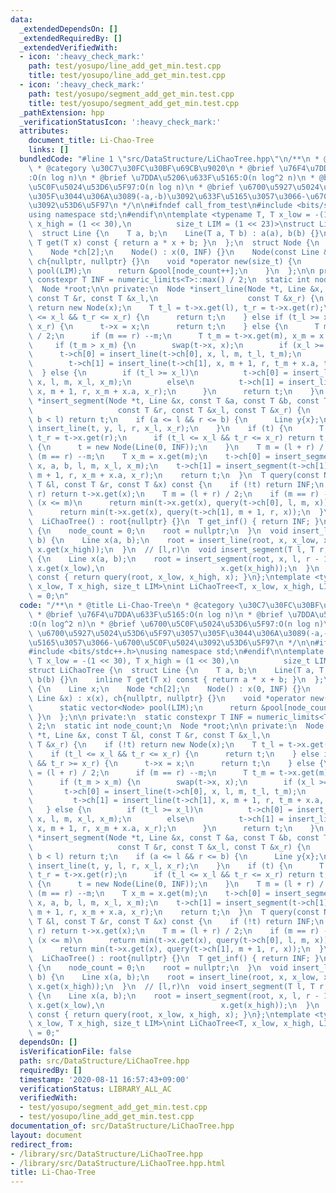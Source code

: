 ```yaml
---
data:
  _extendedDependsOn: []
  _extendedRequiredBy: []
  _extendedVerifiedWith:
  - icon: ':heavy_check_mark:'
    path: test/yosupo/line_add_get_min.test.cpp
    title: test/yosupo/line_add_get_min.test.cpp
  - icon: ':heavy_check_mark:'
    path: test/yosupo/segment_add_get_min.test.cpp
    title: test/yosupo/segment_add_get_min.test.cpp
  _pathExtension: hpp
  _verificationStatusIcon: ':heavy_check_mark:'
  attributes:
    document_title: Li-Chao-Tree
    links: []
  bundledCode: "#line 1 \"src/DataStructure/LiChaoTree.hpp\"\n/**\n * @title Li-Chao-Tree\n\
    \ * @category \u30C7\u30FC\u30BF\u69CB\u9020\n * @brief \u76F4\u7DDA\u633F\u5165\
    :O(n log n)\n * @brief \u7DDA\u5206\u633F\u5165:O(n log^2 n)\n * @brief \u6700\
    \u5C0F\u5024\u53D6\u5F97:O(n log n)\n * @brief \u6700\u5927\u5024\u53D6\u5F97\u3057\
    \u305F\u3044\u306A\u3089(-a,-b)\u3092\u633F\u5165\u3057\u3066-\u6700\u5C0F\u5024\
    \u3092\u53D6\u5F97\n */\n\n#ifndef call_from_test\n#include <bits/stdc++.h>\n\
    using namespace std;\n#endif\n\ntemplate <typename T, T x_low = -(1 << 30), T\
    \ x_high = (1 << 30),\n          size_t LIM = (1 << 23)>\nstruct LiChaoTree {\n\
    \  struct Line {\n    T a, b;\n    Line(T a, T b) : a(a), b(b) {}\n    inline\
    \ T get(T x) const { return a * x + b; }\n  };\n  struct Node {\n    Line x;\n\
    \    Node *ch[2];\n    Node() : x(0, INF) {}\n    Node(const Line &x) : x(x),\
    \ ch{nullptr, nullptr} {}\n    void *operator new(size_t) {\n      static vector<Node>\
    \ pool(LIM);\n      return &pool[node_count++];\n    }\n  };\n\n private:\n  static\
    \ constexpr T INF = numeric_limits<T>::max() / 2;\n  static int node_count;\n\
    \  Node *root;\n\n private:\n  Node *insert_line(Node *t, Line &x, const T &l,\
    \ const T &r, const T &x_l,\n                    const T &x_r) {\n    if (!t)\
    \ return new Node(x);\n    T t_l = t->x.get(l), t_r = t->x.get(r);\n    if (t_l\
    \ <= x_l && t_r <= x_r) {\n      return t;\n    } else if (t_l >= x_l && t_r >=\
    \ x_r) {\n      t->x = x;\n      return t;\n    } else {\n      T m = (l + r)\
    \ / 2;\n      if (m == r) --m;\n      T t_m = t->x.get(m), x_m = x.get(m);\n \
    \     if (t_m > x_m) {\n        swap(t->x, x);\n        if (x_l >= t_l)\n    \
    \      t->ch[0] = insert_line(t->ch[0], x, l, m, t_l, t_m);\n        else\n  \
    \        t->ch[1] = insert_line(t->ch[1], x, m + 1, r, t_m + x.a, t_r);\n    \
    \  } else {\n        if (t_l >= x_l)\n          t->ch[0] = insert_line(t->ch[0],\
    \ x, l, m, x_l, x_m);\n        else\n          t->ch[1] = insert_line(t->ch[1],\
    \ x, m + 1, r, x_m + x.a, x_r);\n      }\n      return t;\n    }\n  }\n  Node\
    \ *insert_segment(Node *t, Line &x, const T &a, const T &b, const T &l,\n    \
    \                   const T &r, const T &x_l, const T &x_r) {\n    if (r < a ||\
    \ b < l) return t;\n    if (a <= l && r <= b) {\n      Line y{x};\n      return\
    \ insert_line(t, y, l, r, x_l, x_r);\n    }\n    if (t) {\n      T t_l = t->x.get(l),\
    \ t_r = t->x.get(r);\n      if (t_l <= x_l && t_r <= x_r) return t;\n    } else\
    \ {\n      t = new Node(Line(0, INF));\n    }\n    T m = (l + r) / 2;\n    if\
    \ (m == r) --m;\n    T x_m = x.get(m);\n    t->ch[0] = insert_segment(t->ch[0],\
    \ x, a, b, l, m, x_l, x_m);\n    t->ch[1] = insert_segment(t->ch[1], x, a, b,\
    \ m + 1, r, x_m + x.a, x_r);\n    return t;\n  }\n  T query(const Node *t, const\
    \ T &l, const T &r, const T &x) const {\n    if (!t) return INF;\n    if (l ==\
    \ r) return t->x.get(x);\n    T m = (l + r) / 2;\n    if (m == r) --m;\n    if\
    \ (x <= m)\n      return min(t->x.get(x), query(t->ch[0], l, m, x));\n    else\n\
    \      return min(t->x.get(x), query(t->ch[1], m + 1, r, x));\n  }\n\n public:\n\
    \  LiChaoTree() : root{nullptr} {}\n  T get_inf() { return INF; }\n  void clear()\
    \ {\n    node_count = 0;\n    root = nullptr;\n  }\n  void insert_line(T a, T\
    \ b) {\n    Line x(a, b);\n    root = insert_line(root, x, x_low, x_high, x.get(x_low),\
    \ x.get(x_high));\n  }\n  // [l,r)\n  void insert_segment(T l, T r, T a, T b)\
    \ {\n    Line x(a, b);\n    root = insert_segment(root, x, l, r - 1, x_low, x_high,\
    \ x.get(x_low),\n                          x.get(x_high));\n  }\n  T query(T x)\
    \ const { return query(root, x_low, x_high, x); }\n};\ntemplate <typename T, T\
    \ x_low, T x_high, size_t LIM>\nint LiChaoTree<T, x_low, x_high, LIM>::node_count\
    \ = 0;\n"
  code: "/**\n * @title Li-Chao-Tree\n * @category \u30C7\u30FC\u30BF\u69CB\u9020\n\
    \ * @brief \u76F4\u7DDA\u633F\u5165:O(n log n)\n * @brief \u7DDA\u5206\u633F\u5165\
    :O(n log^2 n)\n * @brief \u6700\u5C0F\u5024\u53D6\u5F97:O(n log n)\n * @brief\
    \ \u6700\u5927\u5024\u53D6\u5F97\u3057\u305F\u3044\u306A\u3089(-a,-b)\u3092\u633F\
    \u5165\u3057\u3066-\u6700\u5C0F\u5024\u3092\u53D6\u5F97\n */\n\n#ifndef call_from_test\n\
    #include <bits/stdc++.h>\nusing namespace std;\n#endif\n\ntemplate <typename T,\
    \ T x_low = -(1 << 30), T x_high = (1 << 30),\n          size_t LIM = (1 << 23)>\n\
    struct LiChaoTree {\n  struct Line {\n    T a, b;\n    Line(T a, T b) : a(a),\
    \ b(b) {}\n    inline T get(T x) const { return a * x + b; }\n  };\n  struct Node\
    \ {\n    Line x;\n    Node *ch[2];\n    Node() : x(0, INF) {}\n    Node(const\
    \ Line &x) : x(x), ch{nullptr, nullptr} {}\n    void *operator new(size_t) {\n\
    \      static vector<Node> pool(LIM);\n      return &pool[node_count++];\n   \
    \ }\n  };\n\n private:\n  static constexpr T INF = numeric_limits<T>::max() /\
    \ 2;\n  static int node_count;\n  Node *root;\n\n private:\n  Node *insert_line(Node\
    \ *t, Line &x, const T &l, const T &r, const T &x_l,\n                    const\
    \ T &x_r) {\n    if (!t) return new Node(x);\n    T t_l = t->x.get(l), t_r = t->x.get(r);\n\
    \    if (t_l <= x_l && t_r <= x_r) {\n      return t;\n    } else if (t_l >= x_l\
    \ && t_r >= x_r) {\n      t->x = x;\n      return t;\n    } else {\n      T m\
    \ = (l + r) / 2;\n      if (m == r) --m;\n      T t_m = t->x.get(m), x_m = x.get(m);\n\
    \      if (t_m > x_m) {\n        swap(t->x, x);\n        if (x_l >= t_l)\n   \
    \       t->ch[0] = insert_line(t->ch[0], x, l, m, t_l, t_m);\n        else\n \
    \         t->ch[1] = insert_line(t->ch[1], x, m + 1, r, t_m + x.a, t_r);\n   \
    \   } else {\n        if (t_l >= x_l)\n          t->ch[0] = insert_line(t->ch[0],\
    \ x, l, m, x_l, x_m);\n        else\n          t->ch[1] = insert_line(t->ch[1],\
    \ x, m + 1, r, x_m + x.a, x_r);\n      }\n      return t;\n    }\n  }\n  Node\
    \ *insert_segment(Node *t, Line &x, const T &a, const T &b, const T &l,\n    \
    \                   const T &r, const T &x_l, const T &x_r) {\n    if (r < a ||\
    \ b < l) return t;\n    if (a <= l && r <= b) {\n      Line y{x};\n      return\
    \ insert_line(t, y, l, r, x_l, x_r);\n    }\n    if (t) {\n      T t_l = t->x.get(l),\
    \ t_r = t->x.get(r);\n      if (t_l <= x_l && t_r <= x_r) return t;\n    } else\
    \ {\n      t = new Node(Line(0, INF));\n    }\n    T m = (l + r) / 2;\n    if\
    \ (m == r) --m;\n    T x_m = x.get(m);\n    t->ch[0] = insert_segment(t->ch[0],\
    \ x, a, b, l, m, x_l, x_m);\n    t->ch[1] = insert_segment(t->ch[1], x, a, b,\
    \ m + 1, r, x_m + x.a, x_r);\n    return t;\n  }\n  T query(const Node *t, const\
    \ T &l, const T &r, const T &x) const {\n    if (!t) return INF;\n    if (l ==\
    \ r) return t->x.get(x);\n    T m = (l + r) / 2;\n    if (m == r) --m;\n    if\
    \ (x <= m)\n      return min(t->x.get(x), query(t->ch[0], l, m, x));\n    else\n\
    \      return min(t->x.get(x), query(t->ch[1], m + 1, r, x));\n  }\n\n public:\n\
    \  LiChaoTree() : root{nullptr} {}\n  T get_inf() { return INF; }\n  void clear()\
    \ {\n    node_count = 0;\n    root = nullptr;\n  }\n  void insert_line(T a, T\
    \ b) {\n    Line x(a, b);\n    root = insert_line(root, x, x_low, x_high, x.get(x_low),\
    \ x.get(x_high));\n  }\n  // [l,r)\n  void insert_segment(T l, T r, T a, T b)\
    \ {\n    Line x(a, b);\n    root = insert_segment(root, x, l, r - 1, x_low, x_high,\
    \ x.get(x_low),\n                          x.get(x_high));\n  }\n  T query(T x)\
    \ const { return query(root, x_low, x_high, x); }\n};\ntemplate <typename T, T\
    \ x_low, T x_high, size_t LIM>\nint LiChaoTree<T, x_low, x_high, LIM>::node_count\
    \ = 0;"
  dependsOn: []
  isVerificationFile: false
  path: src/DataStructure/LiChaoTree.hpp
  requiredBy: []
  timestamp: '2020-08-11 16:57:43+09:00'
  verificationStatus: LIBRARY_ALL_AC
  verifiedWith:
  - test/yosupo/segment_add_get_min.test.cpp
  - test/yosupo/line_add_get_min.test.cpp
documentation_of: src/DataStructure/LiChaoTree.hpp
layout: document
redirect_from:
- /library/src/DataStructure/LiChaoTree.hpp
- /library/src/DataStructure/LiChaoTree.hpp.html
title: Li-Chao-Tree
---
```

